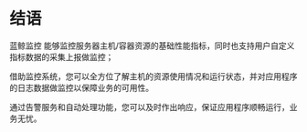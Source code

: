 # 结语

蓝鲸监控 能够监控服务器主机/容器资源的基础性能指标，同时也支持用户自定义指标数据的采集上报做监控；

借助监控系统，您可以全方位了解主机的资源使用情况和运行状态，并对应用程序的日志数据做监控以保障业务的可用性。

通过告警服务和自动处理功能，您可以及时作出响应，保证应用程序顺畅运行，业务无忧。
